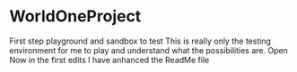 # WorldOneProject
First step playground and sandbox to test
This is really only the testing environment for me to play and understand what the possibilities are.
Open
Now in the first edits I have anhanced the ReadMe file
